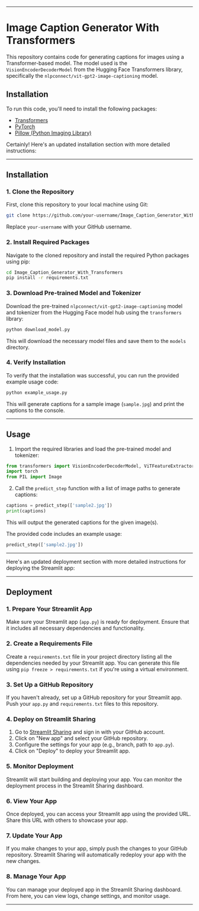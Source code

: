 
---

# Image Caption Generator With Transformers

This repository contains code for generating captions for images using a Transformer-based model. The model used is the `VisionEncoderDecoderModel` from the Hugging Face Transformers library, specifically the `nlpconnect/vit-gpt2-image-captioning` model.

## Installation

To run this code, you'll need to install the following packages:

- [Transformers](https://huggingface.co/transformers/)
- [PyTorch](https://pytorch.org/)
- [Pillow (Python Imaging Library)](https://python-pillow.org/)

Certainly! Here's an updated installation section with more detailed instructions:

---

## Installation

### 1. Clone the Repository

First, clone this repository to your local machine using Git:

```bash
git clone https://github.com/your-username/Image_Caption_Generator_With_Transformers.git
```

Replace `your-username` with your GitHub username.

### 2. Install Required Packages

Navigate to the cloned repository and install the required Python packages using pip:

```bash
cd Image_Caption_Generator_With_Transformers
pip install -r requirements.txt
```

### 3. Download Pre-trained Model and Tokenizer

Download the pre-trained `nlpconnect/vit-gpt2-image-captioning` model and tokenizer from the Hugging Face model hub using the `transformers` library:

```bash
python download_model.py
```

This will download the necessary model files and save them to the `models` directory.

### 4. Verify Installation

To verify that the installation was successful, you can run the provided example usage code:

```bash
python example_usage.py
```

This will generate captions for a sample image (`sample.jpg`) and print the captions to the console.

---

## Usage

1. Import the required libraries and load the pre-trained model and tokenizer:

```python
from transformers import VisionEncoderDecoderModel, ViTFeatureExtractor, AutoTokenizer
import torch
from PIL import Image
```

2. Call the `predict_step` function with a list of image paths to generate captions:

```python
captions = predict_step(['sample2.jpg'])
print(captions)
```

This will output the generated captions for the given image(s).

The provided code includes an example usage:

```python
predict_step(['sample2.jpg'])
```
---
Here's an updated deployment section with more detailed instructions for deploying the Streamlit app:

---

## Deployment

### 1. Prepare Your Streamlit App

Make sure your Streamlit app (`app.py`) is ready for deployment. Ensure that it includes all necessary dependencies and functionality.

### 2. Create a Requirements File

Create a `requirements.txt` file in your project directory listing all the dependencies needed by your Streamlit app. You can generate this file using `pip freeze > requirements.txt` if you're using a virtual environment.

### 3. Set Up a GitHub Repository

If you haven't already, set up a GitHub repository for your Streamlit app. Push your `app.py` and `requirements.txt` files to this repository.

### 4. Deploy on Streamlit Sharing

1. Go to [Streamlit Sharing](https://share.streamlit.io/) and sign in with your GitHub account.
2. Click on "New app" and select your GitHub repository.
3. Configure the settings for your app (e.g., branch, path to `app.py`).
4. Click on "Deploy" to deploy your Streamlit app.

### 5. Monitor Deployment

Streamlit will start building and deploying your app. You can monitor the deployment process in the Streamlit Sharing dashboard.

### 6. View Your App

Once deployed, you can access your Streamlit app using the provided URL. Share this URL with others to showcase your app.

### 7. Update Your App

If you make changes to your app, simply push the changes to your GitHub repository. Streamlit Sharing will automatically redeploy your app with the new changes.

### 8. Manage Your App

You can manage your deployed app in the Streamlit Sharing dashboard. From here, you can view logs, change settings, and monitor usage.

---

